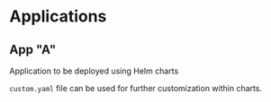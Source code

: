 # Applications

## App "A"

Application to be deployed using Helm charts

`custom.yaml` file can be used for further customization within charts.
